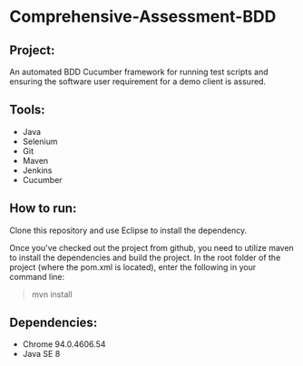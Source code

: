 # Comprehensive-Assessment-BDD

## Project:
An automated BDD Cucumber framework for running test scripts and ensuring the software user requirement for a demo client is assured.

## Tools: 
* Java
* Selenium
* Git
* Maven
* Jenkins
* Cucumber

## How to run:
Clone this repository and use Eclipse to install the dependency.

Once you've checked out the project from github, you need to utilize maven to install the dependencies and build the project. In the root folder of the project (where the pom.xml is located), enter the following in your command line:
> mvn install

## Dependencies:
- Chrome 94.0.4606.54
- Java SE 8
